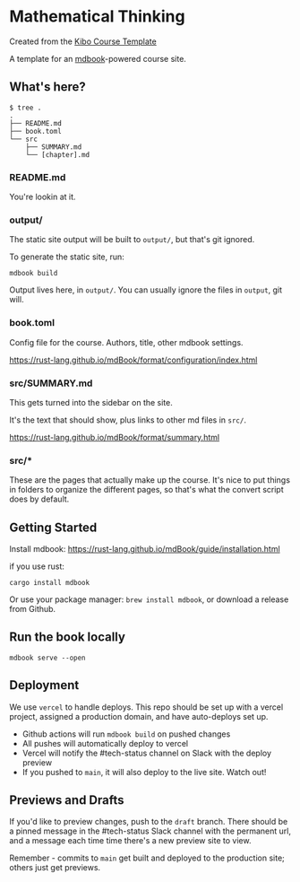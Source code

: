 # Mathematical Thinking

Created from the [Kibo Course Template](https://github.com/rrcobb/course-template)

A template for an [mdbook](https://rust-lang.github.io/mdBook/index.html)-powered course site.

## What's here?

```
$ tree .
.
├── README.md
├── book.toml
└── src
    ├── SUMMARY.md
    └── [chapter].md
```

### README.md

You're lookin at it.


### output/

The static site output will be built to `output/`, but that's git ignored.

To generate the static site, run:

```
mdbook build
```

Output lives here, in `output/`.
You can usually ignore the files in `output`, git will.

### book.toml

Config file for the course. Authors, title, other mdbook settings.

https://rust-lang.github.io/mdBook/format/configuration/index.html

### src/SUMMARY.md

This gets turned into the sidebar on the site. 

It's the text that should show, plus links to other md files in `src/`.

https://rust-lang.github.io/mdBook/format/summary.html

### src/*

These are the pages that actually make up the course. It's nice to put
things in folders to organize the different pages, so that's what the convert
script does by default.

## Getting Started

Install mdbook: https://rust-lang.github.io/mdBook/guide/installation.html

if you use rust:

```
cargo install mdbook
```

Or use your package manager: `brew install mdbook`, or download a release from
Github.

## Run the book locally

```
mdbook serve --open
```

## Deployment

We use `vercel` to handle deploys. This repo should be set up with a vercel 
project, assigned a production domain, and have auto-deploys set up.

* Github actions will run `mdbook build` on pushed changes
* All pushes will automatically deploy to vercel
* Vercel will notify the #tech-status channel on Slack with the deploy preview
* If you pushed to `main`, it will also deploy to the live site. Watch out!

## Previews and Drafts

If you'd like to preview changes, push to the `draft` branch. There should be a
pinned message in the #tech-status Slack channel with the permanent url, and a
message each time time there's a new preview site to view.

Remember - commits to `main` get built and deployed to the production site; others
just get previews.
